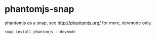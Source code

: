 # phantomjs-snap

phantomjs as a snap, see http://phantomjs.org/ for more, devmode only.

```
snap install phantomjs --devmode
```
